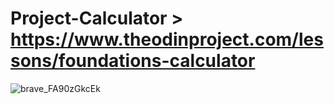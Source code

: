 # Project-Calculator > https://www.theodinproject.com/lessons/foundations-calculator

![brave_FA90zGkcEk](https://github.com/user-attachments/assets/816aa77a-e855-42e5-b005-dde6f8473667)


